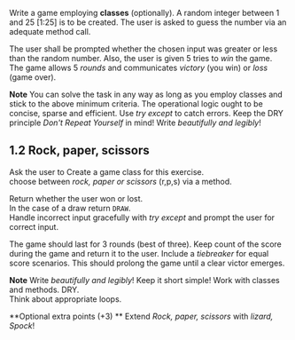 Write a game employing **classes** (optionally).
A random integer between 1 and 25 [1:25] is to be created.
The user is asked to guess the number via an adequate method call.

The user shall be prompted whether the chosen input was greater or less than the random number.
Also, the user is given 5 tries to *win* the game.
The game allows 5 *rounds* and communicates *victory* (you win) or *loss* (game over).

**Note**
You can solve the task in any way as long as you employ classes and stick to the above minimum criteria.
The operational logic ought to be concise, sparse and efficient.
Use *try except* to catch errors.
Keep the DRY principle *Don't Repeat Yourself* in mind!
Write *beautifully and legibly*!



## 1.2 Rock, paper, scissors  
Ask the user to Create a game class for this exercise.  
choose between *rock, paper or scissors* (r,p,s) via a method.  

Return whether the user won or lost.  
In the case of a draw return `DRAW`.  
Handle incorrect input gracefully with *try except* and prompt the user for correct input.  

The game should last for 3 rounds (best of three).
Keep count of the score during the game and return it to the user.
Include a *tiebreaker* for equal score scenarios.
This should prolong the game until a clear victor emerges.
  
**Note**
Write *beautifully and legibly*!
Keep it short simple!
Work with classes and methods.
DRY.  
Think about appropriate loops.

**Optional extra points (+3) **
Extend *Rock, paper, scissors* with *lizard, Spock*! 